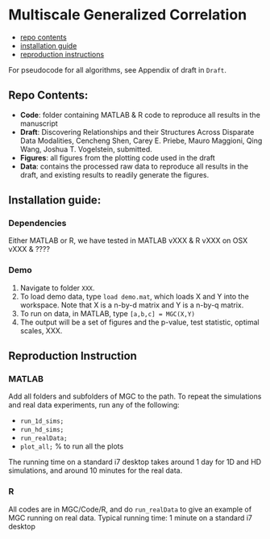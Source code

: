 # Multiscale Generalized Correlation

- [repo contents](#repo-contents)
- [installation guide](#installation-guide)
- [reproduction instructions](#reproduction-instructions)

For pseudocode for all algorithms, see Appendix of draft in `Draft`.


## Repo Contents:

- **Code**: folder containing MATLAB & R code to reproduce all results in the manuscript
- **Draft**: Discovering Relationships and their Structures Across Disparate Data Modalities, 
Cencheng Shen, Carey E. Priebe, Mauro Maggioni, Qing Wang, Joshua T. Vogelstein, 
submitted.
- **Figures**: all figures from the plotting code used in the draft
- **Data**: contains the processed raw data to reproduce all results in the draft, and existing results to readily generate the figures.


## Installation guide:

### Dependencies

Either MATLAB or R, we have tested in MATLAB vXXX & R vXXX on OSX vXXX & ????

### Demo

1. Navigate to folder `XXX`.
1. To load demo data, type `load demo.mat`, which loads X and Y into the workspace. Note that X is a n-by-d matrix and Y is a n-by-q matrix.
2. To run on data, in MATLAB, type `[a,b,c] = MGC(X,Y)`
3. The output will be a set of figures and the p-value, test statistic, optimal scales, XXX.




## Reproduction Instruction

### MATLAB

Add all folders and subfolders of MGC to the path. 
To repeat the simulations and real data experiments, run any of the following:
- `run_1d_sims;`
- `run_hd_sims;`
- `run_realData;` 
- `plot_all;` % to run all the plots

The running time on a standard i7 desktop takes around 1 day for 1D and HD simulations, and around 10 minutes for the real data. 

### R

All codes are in MGC/Code/R, and do `run_realData` to give an example of MGC running on real data.
Typical running time: 1 minute on a standard i7 desktop




